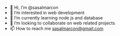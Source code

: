 - 👋 Hi, I’m @sasalmarcon
- 👀 I’m interested in web development
- 🌱 I’m currently learning node js and database
- 💞️ I’m looking to collaborate on web related projects
- 📫 How to reach me sasalmarcon@gmail.com

<!---
sasalmarcon/sasalmarcon is a ✨ special ✨ repository because its `README.md` (this file) appears on your GitHub profile.
You can click the Preview link to take a look at your changes.
--->
